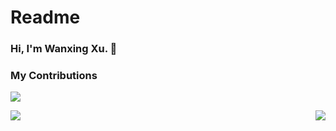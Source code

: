 # Readme

### Hi, I'm Wanxing Xu. 👋

### My Contributions
![](https://raw.githubusercontent.com/xuwanxing/xuwanxing/main/assets/github-contribution-grid-snake.svg)

<img align="left" src="https://github-readme-stats.vercel.app/api?username=xuwanxing&show_icons=true&hide_border=true">
<img align="right" src="https://github-readme-stats.vercel.app/api/top-langs/?username=xuwanxing&hide_border=true">

